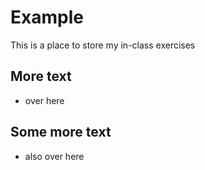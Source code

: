 # Example

This is a place to store my in-class exercises

## More text
- over here

## Some more text
- also over here